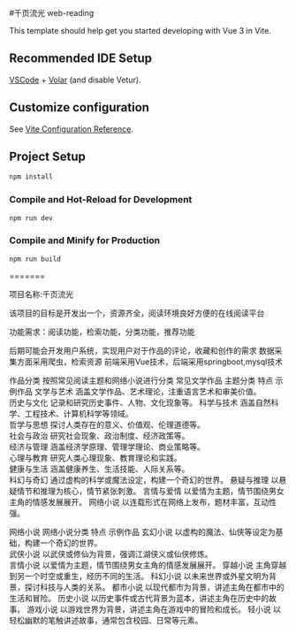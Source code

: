 #千页流光 web-reading

This template should help get you started developing with Vue 3 in Vite.

## Recommended IDE Setup

[VSCode](https://code.visualstudio.com/) + [Volar](https://marketplace.visualstudio.com/items?itemName=Vue.volar) (and disable Vetur).

## Customize configuration

See [Vite Configuration Reference](https://vite.dev/config/).

## Project Setup

```sh
npm install
```

### Compile and Hot-Reload for Development

```sh
npm run dev
```

### Compile and Minify for Production

```sh
npm run build
```
=======

项目名称:千页流光

该项目的目标是开发出一个，资源齐全，阅读环境良好方便的在线阅读平台

功能需求：阅读功能，检索功能，分类功能，推荐功能

后期可能会开发用户系统，实现用户对于作品的评论，收藏和创作的需求
数据采集方面采用爬虫，检索资源
前端采用Vue技术，后端采用springboot,mysql技术


作品分类
按照常见阅读主题和网络小说进行分类
常见文学作品
主题分类	特点	示例作品
文学与艺术	涵盖文学作品、艺术理论，注重语言艺术和审美价值。	
历史与文化	记录和研究历史事件、人物、文化现象等。	
科学与技术	涵盖自然科学、工程技术、计算机科学等领域。	
哲学与思想	探讨人类存在的意义、价值观、伦理道德等。	
社会与政治	研究社会现象、政治制度、经济政策等。	
经济与管理	涵盖经济学原理、管理学理论、商业策略等。	
心理与教育	研究人类心理现象、教育理论和实践。	
健康与生活	涵盖健康养生、生活技能、人际关系等。	
科幻与奇幻	通过虚构的科学或魔法设定，构建一个奇幻的世界。	
悬疑与推理	以悬疑情节和推理为核心，情节紧张刺激。	
言情与爱情	以爱情为主题，情节围绕男女主角的情感发展展开。	
网络小说	以连载形式在网络上发布，题材丰富，互动性强。


网络小说
网络小说分类	特点	示例作品
玄幻小说	以虚构的魔法、仙侠等设定为基础，构建一个奇幻的世界。	
武侠小说	以武侠或修仙为背景，强调江湖侠义或仙侠修炼。	
言情小说	以爱情为主题，情节围绕男女主角的情感发展展开。
穿越小说	主角穿越到另一个时空或重生，经历不同的生活。
科幻小说	以未来世界或外星文明为背景，探讨科技与人类的关系。
都市小说	以现代都市为背景，讲述主角在都市中的生活和冒险。
历史小说	以历史事件或古代背景为蓝本，讲述主角在历史中的故事。
游戏小说	以游戏世界为背景，讲述主角在游戏中的冒险和成长。
轻小说	以轻松幽默的笔触讲述故事，通常包含校园、日常等元素。





